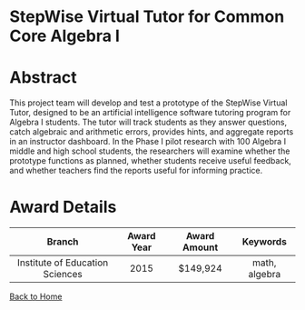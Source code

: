 
StepWise Virtual Tutor for Common Core Algebra I
================================================

# Abstract


This project team will develop and test a prototype of the StepWise Virtual Tutor, designed to be an artificial intelligence software tutoring program for Algebra I students. The tutor will track students as they answer questions, catch algebraic and arithmetic errors, provides hints, and aggregate reports in an instructor dashboard. In the Phase I pilot research with 100 Algebra I middle and high school students, the researchers will examine whether the prototype functions as planned, whether students receive useful feedback, and whether teachers find the reports useful for informing practice.  

# Award Details

|Branch|Award Year|Award Amount|Keywords|
| :---: | :---: | :---: | :---: |
|Institute of Education Sciences|2015|$149,924|math, algebra|
  
  


[Back to Home](https://github.com/chrischow/dod_sbir_awards/Reports/CC/#1247)